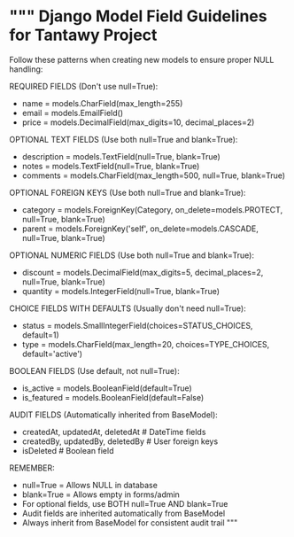 """
Django Model Field Guidelines for Tantawy Project
=================================================

Follow these patterns when creating new models to ensure proper NULL handling:

REQUIRED FIELDS (Don't use null=True):
- name = models.CharField(max_length=255)
- email = models.EmailField()
- price = models.DecimalField(max_digits=10, decimal_places=2)

OPTIONAL TEXT FIELDS (Use both null=True and blank=True):
- description = models.TextField(null=True, blank=True)
- notes = models.TextField(null=True, blank=True)
- comments = models.CharField(max_length=500, null=True, blank=True)

OPTIONAL FOREIGN KEYS (Use both null=True and blank=True):
- category = models.ForeignKey(Category, on_delete=models.PROTECT, null=True, blank=True)
- parent = models.ForeignKey('self', on_delete=models.CASCADE, null=True, blank=True)

OPTIONAL NUMERIC FIELDS (Use both null=True and blank=True):
- discount = models.DecimalField(max_digits=5, decimal_places=2, null=True, blank=True)
- quantity = models.IntegerField(null=True, blank=True)

CHOICE FIELDS WITH DEFAULTS (Usually don't need null=True):
- status = models.SmallIntegerField(choices=STATUS_CHOICES, default=1)
- type = models.CharField(max_length=20, choices=TYPE_CHOICES, default='active')

BOOLEAN FIELDS (Use default, not null=True):
- is_active = models.BooleanField(default=True)
- is_featured = models.BooleanField(default=False)

AUDIT FIELDS (Automatically inherited from BaseModel):
- createdAt, updatedAt, deletedAt  # DateTime fields
- createdBy, updatedBy, deletedBy  # User foreign keys
- isDeleted                        # Boolean field

REMEMBER:
- null=True = Allows NULL in database
- blank=True = Allows empty in forms/admin
- For optional fields, use BOTH null=True AND blank=True
- Audit fields are inherited automatically from BaseModel
- Always inherit from BaseModel for consistent audit trail
"""
